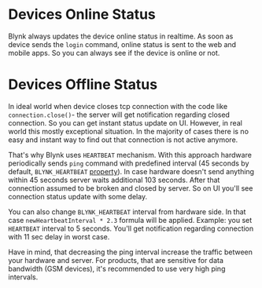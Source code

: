 # Devices Online Status

Blynk always updates the device online status in realtime.
As soon as device sends the `login` command, online status is sent to the web and mobile apps.
So you can always see if the device is online or not.

# Devices Offline Status

In ideal world when device closes tcp connection with the code like `connection.close()`- 
the server will get notification regarding closed connection.
So you can get instant status update on UI.
However, in real world this mostly exceptional situation.
In the majority of cases there is no easy and instant way to find out that connection is not active anymore.

That's why Blynk uses `HEARTBEAT` mechanism.
With this approach hardware periodically sends `ping` command with predefined interval \(45 seconds by default, `BLYNK_HEARTBEAT` [property](https://github.com/blynkkk/blynk-library/blob/master/src/Blynk/BlynkConfig.h)\).
In case hardware doesn't send anything within 45 seconds server waits additional 103 seconds.
After that connection assumed to be broken and closed by server.
So on UI you'll see connection status update with some delay.

You can also change `BLYNK_HEARTBEAT` interval from hardware side.
In that case `newHeartbeatInterval * 2.3` formula will be applied.
Example: you set `HEARTBEAT` interval to 5 seconds. You'll get notification regarding connection with 11 sec delay in worst case.

Have in mind, that decreasing the ping interval increase the traffic between your hardware and server.
For products, that are sensitive for data bandwidth (GSM devices), it's recommended to use very high ping intervals.

